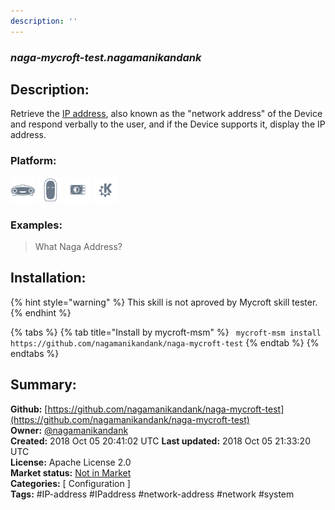 ```yaml
---
description: ''
---
```


### _naga-mycroft-test.nagamanikandank_  
## Description:  
Retrieve the [IP address](https://en.wikipedia.org/wiki/IP_address), also known as the "network address" of the Device and respond verbally to the user, and if the Device supports it, display the IP address.  
  
  
### Platform:  
 ![Mark I](../.gitbook/assets/mark-1-icon.png)  ![Mark II](../.gitbook/assets/mark-2-icon.png)  ![Picroft](../.gitbook/assets/picroft-icon.png)  ![plasmoid](../.gitbook/assets/kde.png)   
### Examples:  
> What Naga Address?  
  
## Installation:  
{% hint style="warning" %}
This skill is not aproved by Mycroft skill tester.
{% endhint %}
    
{% tabs %}
{% tab title="Install by mycroft-msm" %}
``` mycroft-msm install https://github.com/nagamanikandank/naga-mycroft-test```
{% endtab %}
  {% endtabs %}
    
## Summary:  
**Github:** [https://github.com/nagamanikandank/naga-mycroft-test](https://github.com/nagamanikandank/naga-mycroft-test)  
**Owner:** [@nagamanikandank](https://github.com/nagamanikandank)  
**Created:** 2018 Oct 05 20:41:02 UTC  **Last updated:** 2018 Oct 05 21:33:20 UTC  
**License:** Apache License 2.0  
**Market status:** [Not in Market](https://market.mycroft.ai/skill/)  
**Categories:** [ Configuration ]   
**Tags:** \#IP-address \#IPaddress \#network-address \#network \#system   

